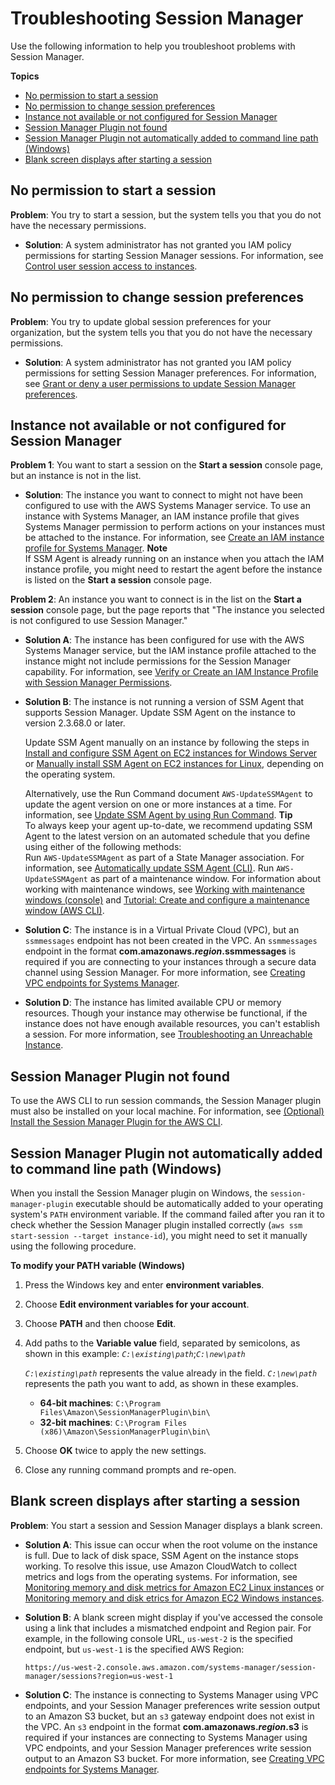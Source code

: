 # Troubleshooting Session Manager<a name="session-manager-troubleshooting"></a>

Use the following information to help you troubleshoot problems with Session Manager\.

**Topics**
+ [No permission to start a session](#session-manager-troubleshooting-start-permissions)
+ [No permission to change session preferences](#session-maner-troubleshooting-preferences-permissions)
+ [Instance not available or not configured for Session Manager](#session-manager-troubleshooting-instances)
+ [Session Manager Plugin not found](#plugin-not-found)
+ [Session Manager Plugin not automatically added to command line path \(Windows\)](#windows-plugin-env-var-not-set)
+ [Blank screen displays after starting a session](#session-manager-troubleshooting-start-blank-screen)

## No permission to start a session<a name="session-manager-troubleshooting-start-permissions"></a>

**Problem**: You try to start a session, but the system tells you that you do not have the necessary permissions\.
+ **Solution**: A system administrator has not granted you IAM policy permissions for starting Session Manager sessions\. For information, see [Control user session access to instances](session-manager-getting-started-restrict-access.md)\.

## No permission to change session preferences<a name="session-maner-troubleshooting-preferences-permissions"></a>

**Problem**: You try to update global session preferences for your organization, but the system tells you that you do not have the necessary permissions\.
+ **Solution**: A system administrator has not granted you IAM policy permissions for setting Session Manager preferences\. For information, see [Grant or deny a user permissions to update Session Manager preferences](preference-setting-permissions.md)\.

## Instance not available or not configured for Session Manager<a name="session-manager-troubleshooting-instances"></a>

**Problem 1**: You want to start a session on the **Start a session** console page, but an instance is not in the list\.
+ **Solution**: The instance you want to connect to might not have been configured to use with the AWS Systems Manager service\. To use an instance with Systems Manager, an IAM instance profile that gives Systems Manager permission to perform actions on your instances must be attached to the instance\. For information, see [Create an IAM instance profile for Systems Manager](setup-instance-profile.md)\. 
**Note**  
If SSM Agent is already running on an instance when you attach the IAM instance profile, you might need to restart the agent before the instance is listed on the **Start a session** console page\.

**Problem 2**: An instance you want to connect is in the list on the **Start a session** console page, but the page reports that "The instance you selected is not configured to use Session Manager\." 
+ **Solution A**: The instance has been configured for use with the AWS Systems Manager service, but the IAM instance profile attached to the instance might not include permissions for the Session Manager capability\. For information, see [Verify or Create an IAM Instance Profile with Session Manager Permissions](session-manager-getting-started-instance-profile.md)\.
+ **Solution B**: The instance is not running a version of SSM Agent that supports Session Manager\. Update SSM Agent on the instance to version 2\.3\.68\.0 or later\. 

  Update SSM Agent manually on an instance by following the steps in [Install and configure SSM Agent on EC2 instances for Windows Server](sysman-install-win.md) or [Manually install SSM Agent on EC2 instances for Linux](sysman-manual-agent-install.md), depending on the operating system\. 

  Alternatively, use the Run Command document `AWS-UpdateSSMAgent` to update the agent version on one or more instances at a time\. For information, see [Update SSM Agent by using Run Command](rc-console.md#rc-console-agentexample)\.
**Tip**  
To always keep your agent up\-to\-date, we recommend updating SSM Agent to the latest version on an automated schedule that you define using either of the following methods:  
Run `AWS-UpdateSSMAgent` as part of a State Manager association\. For information, see [Automatically update SSM Agent \(CLI\)](sysman-state-cli.md)\.
Run `AWS-UpdateSSMAgent` as part of a maintenance window\. For information about working with maintenance windows, see [Working with maintenance windows \(console\)](sysman-maintenance-working.md) and [Tutorial: Create and configure a maintenance window \(AWS CLI\)](maintenance-windows-cli-tutorials-create.md)\.
+ **Solution C**: The instance is in a Virtual Private Cloud \(VPC\), but an `ssmmessages` endpoint has not been created in the VPC\. An `ssmmessages` endpoint in the format **com\.amazonaws\.*region*\.ssmmessages** is required if you are connecting to your instances through a secure data channel using Session Manager\. For more information, see [Creating VPC endpoints for Systems Manager](setup-create-vpc.md#sysman-setting-up-vpc-create)\.
+ **Solution D**: The instance has limited available CPU or memory resources\. Though your instance may otherwise be functional, if the instance does not have enough available resources, you can't establish a session\. For more information, see [Troubleshooting an Unreachable Instance](https://docs.aws.amazon.com/AWSEC2/latest/UserGuide/instance-console.html)\.

## Session Manager Plugin not found<a name="plugin-not-found"></a>

To use the AWS CLI to run session commands, the Session Manager plugin must also be installed on your local machine\. For information, see [\(Optional\) Install the Session Manager Plugin for the AWS CLI](session-manager-working-with-install-plugin.md)\.

## Session Manager Plugin not automatically added to command line path \(Windows\)<a name="windows-plugin-env-var-not-set"></a>

When you install the Session Manager plugin on Windows, the `session-manager-plugin` executable should be automatically added to your operating system's `PATH` environment variable\. If the command failed after you ran it to check whether the Session Manager plugin installed correctly \(`aws ssm start-session --target instance-id`\), you might need to set it manually using the following procedure\.

**To modify your PATH variable \(Windows\)**

1. Press the Windows key and enter **environment variables**\.

1. Choose **Edit environment variables for your account**\.

1. Choose **PATH** and then choose **Edit**\.

1. Add paths to the **Variable value** field, separated by semicolons, as shown in this example: *`C:\existing\path`*;*`C:\new\path`*

   *`C:\existing\path`* represents the value already in the field\. *`C:\new\path`* represents the path you want to add, as shown in these examples\.
   + **64\-bit machines**: `C:\Program Files\Amazon\SessionManagerPlugin\bin\`
   + **32\-bit machines**: `C:\Program Files (x86)\Amazon\SessionManagerPlugin\bin\` 

1. Choose **OK** twice to apply the new settings\.

1. Close any running command prompts and re\-open\.

## Blank screen displays after starting a session<a name="session-manager-troubleshooting-start-blank-screen"></a>

**Problem**: You start a session and Session Manager displays a blank screen\.
+ **Solution A**: This issue can occur when the root volume on the instance is full\. Due to lack of disk space, SSM Agent on the instance stops working\. To resolve this issue, use Amazon CloudWatch to collect metrics and logs from the operating systems\. For information, see [Monitoring memory and disk metrics for Amazon EC2 Linux instances](https://docs.aws.amazon.com/AWSEC2/latest/UserGuide/mon-scripts.html) or [Monitoring memory and disk etrics for Amazon EC2 Windows instances](https://docs.aws.amazon.com/AWSEC2/latest/WindowsGuide/mon-scripts.html)\.
+ **Solution B**: A blank screen might display if you've accessed the console using a link that includes a mismatched endpoint and Region pair\. For example, in the following console URL, `us-west-2` is the specified endpoint, but `us-west-1` is the specified AWS Region:

  ```
  https://us-west-2.console.aws.amazon.com/systems-manager/session-manager/sessions?region=us-west-1
  ```
+ **Solution C**: The instance is connecting to Systems Manager using VPC endpoints, and your Session Manager preferences write session output to an Amazon S3 bucket, but an `s3` gateway endpoint does not exist in the VPC\. An `s3` endpoint in the format **com\.amazonaws\.*region*\.s3** is required if your instances are connecting to Systems Manager using VPC endpoints, and your Session Manager preferences write session output to an Amazon S3 bucket\. For more information, see [Creating VPC endpoints for Systems Manager](setup-create-vpc.md#sysman-setting-up-vpc-create)\.